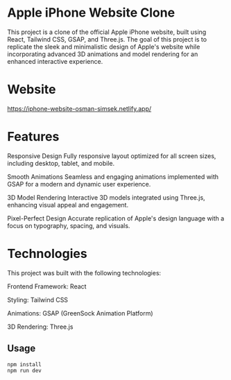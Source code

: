 # Apple iPhone Website Clone
This project is a clone of the official Apple iPhone website, built using React, Tailwind CSS, GSAP, and Three.js. The goal of this project is to replicate the sleek and minimalistic design of Apple's website while incorporating advanced 3D animations and model rendering for an enhanced interactive experience.
# Website
https://iphone-website-osman-simsek.netlify.app/
# Features
Responsive Design
Fully responsive layout optimized for all screen sizes, including desktop, tablet, and mobile.

Smooth Animations
Seamless and engaging animations implemented with GSAP for a modern and dynamic user experience.

3D Model Rendering
Interactive 3D models integrated using Three.js, enhancing visual appeal and engagement.


Pixel-Perfect Design
Accurate replication of Apple's design language with a focus on typography, spacing, and visuals.

# Technologies
This project was built with the following technologies:

Frontend Framework: React

Styling: Tailwind CSS

Animations: GSAP (GreenSock Animation Platform)

3D Rendering: Three.js

## Usage
```bash
npm install
npm run dev
```

